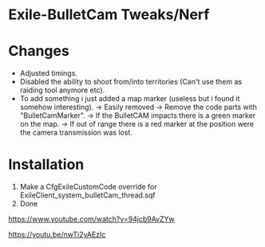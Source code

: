 # Exile-BulletCam Tweaks/Nerf

# Changes
- Adjusted timings.
- Disabled the ability to shoot from/into territories (Can't use them as raiding tool anymore etc).
- To add something i just added a map marker (useless but i found it somehow interesting).
-> Easily removed -> Remove the code parts with "BulletCamMarker".
-> If the BulletCAM impacts there is a green marker on the map.
-> If out of range there is a red marker at the position were the camera transmission was lost.

# Installation
1. Make a CfgExileCustomCode override for ExileClient_system_bulletCam_thread.sqf
2. Done

https://www.youtube.com/watch?v=94jcb9AvZYw

https://youtu.be/nwTi2yAEzIc
